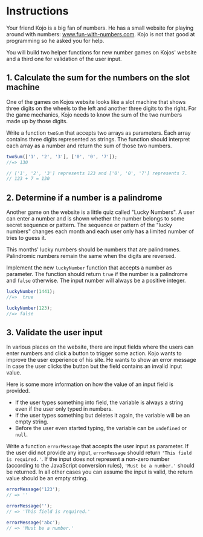 # Instructions

Your friend Kojo is a big fan of numbers.
He has a small website for playing around with numbers: www.fun-with-numbers.com.
Kojo is not that good at programming so he asked you for help.

You will build two helper functions for new number games on Kojos' website and a third one for validation of the user input.

## 1. Calculate the sum for the numbers on the slot machine

One of the games on Kojos website looks like a slot machine that shows three digits on the wheels to the left and another three digits to the right.
For the game mechanics, Kojo needs to know the sum of the two numbers made up by those digits.

Write a function `twoSum` that accepts two arrays as parameters.
Each array contains three digits represented as strings.
The function should interpret each array as a number and return the sum of those two numbers.

```javascript
twoSum(['1', '2', '3'], ['0', '0', '7']);
//=> 130

// ['1', '2', '3'] represents 123 and ['0', '0', '7'] represents 7.
// 123 + 7 = 130
```

## 2. Determine if a number is a palindrome

Another game on the website is a little quiz called "Lucky Numbers".
A user can enter a number and is shown whether the number belongs to some secret sequence or pattern.
The sequence or pattern of the "lucky numbers" changes each month and each user only has a limited number of tries to guess it.

This months' lucky numbers should be numbers that are palindromes.
Palindromic numbers remain the same when the digits are reversed.

Implement the new `luckyNumber` function that accepts a number as parameter.
The function should return `true` if the number is a palindrome and `false` otherwise.
The input number will always be a positive integer.

```javascript
luckyNumber(1441);
//=>  true

luckyNumber(123);
//=> false
```

## 3. Validate the user input

In various places on the website, there are input fields where the users can enter numbers and click a button to trigger some action.
Kojo wants to improve the user experience of his site.
He wants to show an error message in case the user clicks the button but the field contains an invalid input value.

Here is some more information on how the value of an input field is provided.

- If the user types something into field, the variable is always a string even if the user only typed in numbers.
- If the user types something but deletes it again, the variable will be an empty string.
- Before the user even started typing, the variable can be `undefined` or `null`.

Write a function `errorMessage` that accepts the user input as parameter.
If the user did not provide any input, `errorMessage` should return `'This field is required.'`.
If the input does not represent a non-zero number (according to the JavaScript conversion rules), `'Must be a number.'` should be returned.
In all other cases you can assume the input is valid, the return value should be an empty string.

```javascript
errorMessage('123');
// => ''

errorMessage('');
// => 'This field is required.'

errorMessage('abc');
// => 'Must be a number.'
```
